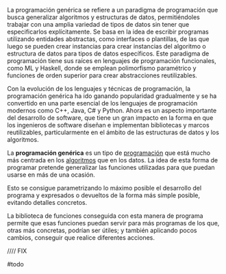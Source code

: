 La programación genérica se refiere a un paradigma de programación que busca generalizar algoritmos y estructuras de datos, permitiéndoles trabajar con una amplia variedad de tipos de datos sin tener que especificarlos explícitamente. Se basa en la idea de escribir programas utilizando entidades abstractas, como interfaces o plantillas, de las que luego se pueden crear instancias para crear instancias del algoritmo o estructura de datos para tipos de datos específicos. Este paradigma de programación tiene sus raíces en lenguajes de programación funcionales, como ML y Haskell, donde se emplean polimorfismo paramétrico y funciones de orden superior para crear abstracciones reutilizables.

Con la evolución de los lenguajes y técnicas de programación, la programación genérica ha ido ganando popularidad gradualmente y se ha convertido en una parte esencial de los lenguajes de programación modernos como C++, Java, C# y Python. Ahora es un aspecto importante del desarrollo de software, que tiene un gran impacto en la forma en que los ingenieros de software diseñan e implementan bibliotecas y marcos reutilizables, particularmente en el ámbito de las estructuras de datos y los algoritmos.

La **programación genérica** es un tipo de [programación](https://es.wikipedia.org/wiki/Programaci%C3%B3n "Programación") que está mucho más centrada en los [algoritmos](https://es.wikipedia.org/wiki/Algoritmos "Algoritmos") que en los datos. La idea de esta forma de programar pretende generalizar las funciones utilizadas para que puedan usarse en más de una ocasión.

Esto se consigue parametrizando lo máximo posible el desarrollo del programa y expresados o devueltos de la forma más simple posible, evitando detalles concretos.

La biblioteca de funciones conseguida con esta manera de programa permite que esas funciones puedan servir para más programas de los que, otras más concretas, podrían ser útiles; y también aplicando pocos cambios, conseguir que realice diferentes acciones.

//// FIX

#todo
